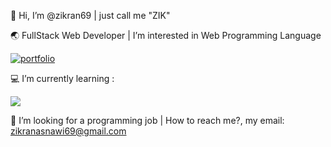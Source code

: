 <p>👋 Hi, I’m @zikran69 | just call me "ZIK" <p>
<p>🌏 FullStack Web Developer | I’m interested in Web Programming Language
<p>  
  
[![portfolio](https://img.shields.io/badge/my_portfolio-1DA1F2?style=for-the-badge&logo=ko-fi&logoColor=white)](https://asrarizikran.vercel.app/)

<p>💻 I’m currently learning : <p> 

  
<p align="start">
  <a href="https://skillicons.dev">
    <img src="https://skillicons.dev/icons?i=js,tailwind,react,vite,nodejs,postgres&theme=light" />
  </a>
</p>

📌 I’m looking for a programming job | How to reach me?, my email: <zikranasnawi69@gmail.com>

<!---
zikran69/zikran69 is a ✨ special ✨ repository because its `README.md` (this file) appears on your GitHub profile.
You can click the Preview link to take a look at your changes.
--->
